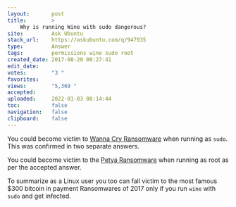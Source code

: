 ```yaml
---
layout:       post
title:        >
    Why is running Wine with sudo dangerous?
site:         Ask Ubuntu
stack_url:    https://askubuntu.com/q/947935
type:         Answer
tags:         permissions wine sudo root
created_date: 2017-08-20 00:27:41
edit_date:    
votes:        "3 "
favorites:    
views:        "5,369 "
accepted:     
uploaded:     2022-01-03 08:14:44
toc:          false
navigation:   false
clipboard:    false
---
```


You could become victim to [Wanna Cry Ransomware][1] when running as `sudo`. This was confirmed in two separate answers.

You could become victim to the [Petya Ransomware][2] when running as root as per the accepted answer.

To summarize as a Linux user you too can fall victim to the most famous $300 bitcoin in payment Ransomwares of 2017 only if you run `wine`  with `sudo` and get infected.


  [1]: https://askubuntu.com/questions/914623/what-is-the-wanna-cry-ransomwares-possible-impact-on-linux-users
  [2]: https://askubuntu.com/questions/930083/how-can-the-petya-ransomware-virus-affect-linux-users
